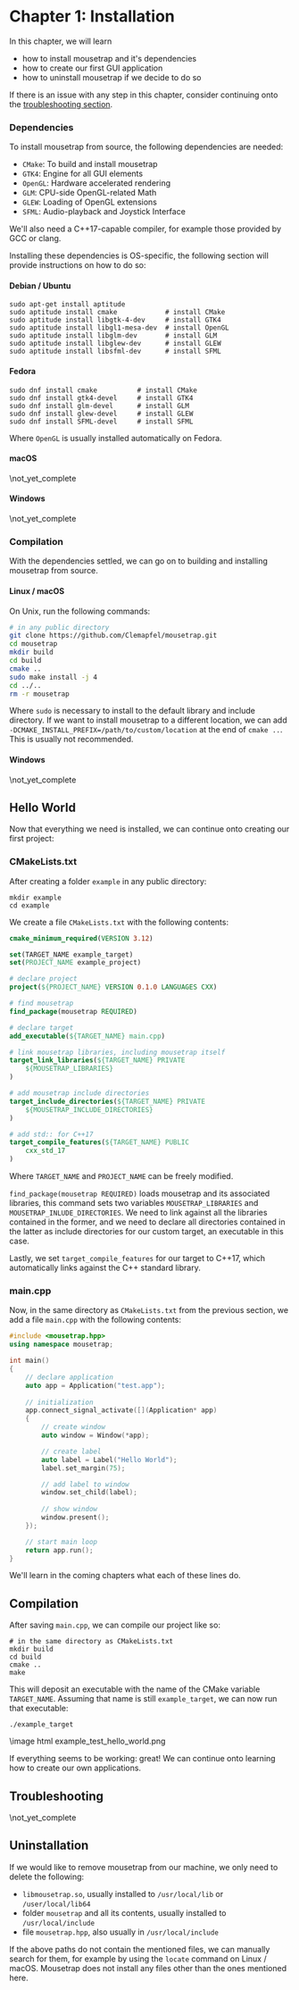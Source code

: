 # Chapter 1: Installation

In this chapter, we will learn
+ how to install mousetrap and it's dependencies
+ how to create our first GUI application
+ how to uninstall mousetrap if we decide to do so

If there is an issue with any step in this chapter, consider continuing onto the [troubleshooting section](#troubleshooting).

### Dependencies

To install mousetrap from source, the following dependencies are needed:

+ `CMake`: To build and install mousetrap
+ `GTK4`: Engine for all GUI elements
+ `OpenGL`: Hardware accelerated rendering
+ `GLM`: CPU-side OpenGL-related Math
+ `GLEW`: Loading of OpenGL extensions
+ `SFML`: Audio-playback and Joystick Interface

We'll also need a C++17-capable compiler, for example those provided by GCC or clang.

Installing these dependencies is OS-specific, the following section will provide instructions on how to do so:

#### Debian / Ubuntu

```shell
sudo apt-get install aptitude   
sudo aptitude install cmake            # install CMake
sudo aptitude install libgtk-4-dev     # install GTK4
sudo aptitude install libgl1-mesa-dev  # install OpenGL
sudo aptitude install libglm-dev       # install GLM
sudo aptitude install libglew-dev      # install GLEW
sudo aptitude install libsfml-dev      # install SFML
```

#### Fedora

```shell
sudo dnf install cmake          # install CMake
sudo dnf install gtk4-devel     # install GTK4
sudo dnf install glm-devel      # install GLM
sudo dnf install glew-devel     # install GLEW
sudo dnf install SFML-devel     # install SFML
```

Where `OpenGL` is usually installed automatically on Fedora.

#### macOS

\not_yet_complete

#### Windows

\not_yet_complete

### Compilation

With the dependencies settled, we can go on to building and installing mousetrap from source.

#### Linux / macOS

On Unix, run the following commands:

```bash
# in any public directory
git clone https://github.com/Clemapfel/mousetrap.git
cd mousetrap
mkdir build
cd build
cmake ..
sudo make install -j 4
cd ../..
rm -r mousetrap
```

Where `sudo` is necessary to install to the default library and include directory. If we want to install mousetrap to a different location, we can add `-DCMAKE_INSTALL_PREFIX=/path/to/custom/location` at the end of `cmake ..`. This is usually not recommended.

#### Windows

\not_yet_complete

## Hello World

Now that everything we need is installed, we can continue onto creating our first project:

### CMakeLists.txt

After creating a folder `example` in any public directory:

```shell
mkdir example
cd example
```

We create a file `CMakeLists.txt` with the following contents:

```cmake
cmake_minimum_required(VERSION 3.12)

set(TARGET_NAME example_target)
set(PROJECT_NAME example_project)

# declare project
project(${PROJECT_NAME} VERSION 0.1.0 LANGUAGES CXX)

# find mousetrap
find_package(mousetrap REQUIRED)

# declare target
add_executable(${TARGET_NAME} main.cpp)

# link mousetrap libraries, including mousetrap itself
target_link_libraries(${TARGET_NAME} PRIVATE
    ${MOUSETRAP_LIBRARIES}
)

# add mousetrap include directories
target_include_directories(${TARGET_NAME} PRIVATE
    ${MOUSETRAP_INCLUDE_DIRECTORIES}
)

# add std:: for C++17
target_compile_features(${TARGET_NAME} PUBLIC
    cxx_std_17
)
```

Where `TARGET_NAME` and `PROJECT_NAME` can be freely modified.

`find_package(mousetrap REQUIRED)` loads mousetrap and its associated libraries, this command sets two variables `MOUSETRAP_LIBRARIES` and `MOUSETRAP_INLUDE_DIRECTORIES`. We need to link against all the libraries contained in the former, and we need to declare all directories contained in the latter as include directories for our custom target, an executable in this case.

Lastly, we set `target_compile_features` for our target to C++17, which automatically links against the C++ standard library.

### main.cpp

Now, in the same directory as `CMakeLists.txt` from the previous section, we add a file `main.cpp` with the following contents:

```cpp
#include <mousetrap.hpp>
using namespace mousetrap;

int main()
{
    // declare application
    auto app = Application("test.app");
    
    // initialization
    app.connect_signal_activate([](Application* app)
    {
        // create window
        auto window = Window(*app);

        // create label
        auto label = Label("Hello World");
        label.set_margin(75);

        // add label to window
        window.set_child(label);
        
        // show window
        window.present();
    });

    // start main loop
    return app.run();
}
```

We'll learn in the coming chapters what each of these lines do.

## Compilation

After saving `main.cpp`, we can compile our project like so:

```shell
# in the same directory as CMakeLists.txt
mkdir build
cd build
cmake ..
make
```

This will deposit an executable with the name of the CMake variable `TARGET_NAME`. Assuming that name is still `example_target`, we can now run that executable:

```shell
./example_target
```

\image html example_test_hello_world.png

If everything seems to be working: great! We can continue onto learning how to create our own applications.

## Troubleshooting

\not_yet_complete

## Uninstallation

If we would like to remove mousetrap from our machine, we only need to delete the following:

+ `libmousetrap.so`, usually installed to `/usr/local/lib` or `/user/local/lib64`
+ folder `mousetrap` and all its contents, usually installed to `/usr/local/include`
+ file `mousetrap.hpp`, also usually in `/usr/local/include`

If the above paths do not contain the mentioned files, we can manually search for them, for example by using the `locate` command on Linux / macOS. Mousetrap does not install any files other than the ones mentioned here.